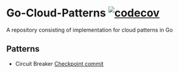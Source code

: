 # Go-Cloud-Patterns [![codecov](https://codecov.io/github/varunu28/Go-Cloud-Patterns/graph/badge.svg?token=J8C2YZ6X2F)](https://codecov.io/github/varunu28/Go-Cloud-Patterns)
A repository consisting of implementation for cloud patterns in Go 

## Patterns
- Circuit Breaker [Checkpoint commit](https://github.com/varunu28/Go-Cloud-Patterns/tree/31c3c8aee2b856708955321c799a84498c528677)
